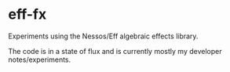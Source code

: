 # eff-fx
Experiments using the Nessos/Eff algebraic effects library.

The code is in a state of flux and is currently mostly my developer notes/experiments.
